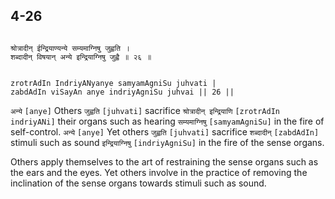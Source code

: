 ## 4-26


```shloka-sa

श्रोत्रादीन् ईन्द्रियाण्यन्ये सम्यमाग्निषु जुह्वति ।
शब्दादीन् विषयान् अन्ये इन्द्रियाग्निषु जुह्वै ॥ २६ ॥

```
```shloka-sa-hk

zrotrAdIn IndriyANyanye samyamAgniSu juhvati |
zabdAdIn viSayAn anye indriyAgniSu juhvai || 26 ||

```
`अन्ये` `[anye]` Others `जुह्वति` `[juhvati]` sacrifice `श्रोत्रादीन् इन्द्रियाणि` `[zrotrAdIn indriyANi]` their organs such as hearing `सम्यमाग्निषु` `[samyamAgniSu]` in the fire of self-control. `अन्ये` `[anye]` Yet others `जुह्वति` `[juhvati]` sacrifice `शब्दादीन्` `[zabdAdIn]` stimuli such as sound `इन्द्रियाग्निषु` `[indriyAgniSu]` in the fire of the sense organs.

Others apply themselves to the art of restraining the sense organs such as the ears and the eyes. Yet others involve in the practice of removing the inclination of the sense organs towards stimuli such as sound.


